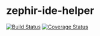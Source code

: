 zephir-ide-helper
===

[![Build Status](https://travis-ci.org/PruneMazui/zephir-ide-helper.svg?branch=master)](https://travis-ci.org/PruneMazui/zephir-ide-helper)
[![Coverage Status](https://coveralls.io/repos/github/PruneMazui/zephir-ide-helper/badge.svg?branch=develop)](https://coveralls.io/github/PruneMazui/zephir-ide-helper?branch=master)
